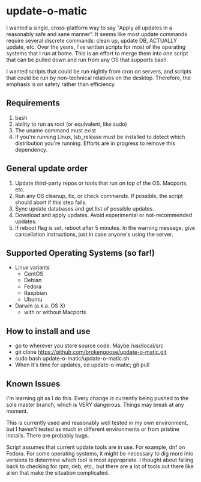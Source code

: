 # update-o-matic

I wanted a single, cross-platform way to say "Apply all updates in a reasonably
safe and sane manner".  It seems like most update commands require several
discrete commands: clean up, update DB, ACTUALLY update, etc.
Over the years, I've written scripts for most of the
operating systems that I run at home. This is an effort to merge them into
one script that can be pulled down and run from any OS that supports bash.

I wanted scripts that could be run nightly from cron on servers, and scripts
that could be run by non-technical relatives on the desktop. Therefore, the
emphasis is on safety rather than efficiency.

## Requirements
1. bash
2. ability to run as root (or equivalent, like sudo)
3. The uname command must exist
4. If you're running Linux, lsb_release must be installed to detect which
   distribution you're running. Efforts are in progress to remove this
   dependency.

## General update order
1. Update third-party repos or tools that run on top of the OS. Macports, etc.
2. Run any OS cleanup, fix, or check commands. If possible, the script should
   abort if this step fails.
3. Sync update databases and get list of possible updates.
4. Download and apply updates. Avoid experimental or not-recommended updates.
5. If reboot flag is set, reboot after 5 minutes. In the warning message,
   give cancellation instructions, just in case anyone's using the server.

## Supported Operating Systems (so far!)
* Linux variants
  * CentOS
  * Debian
  * Fedora
  * Raspbian
  * Ubuntu
* Darwin (a.k.a. OS X)
  * with or without Macports

## How to install and use
* go to wherever you store source code. Maybe /usr/local/src
* git clone https://github.com/brokengoose/update-o-matic.git
* sudo bash update-o-matic/update-o-matic.sh
* When it's time for updates, cd update-o-matic; git pull

## Known Issues

I'm learning git as I do this. Every change is currently being pushed to the
sole master branch, which is VERY dangerous. Things may break at any moment.

This is currently used and reasonably well tested in my own environment, but
I haven't tested as much in different environments or from pristine installs.
There are probably bugs.

Script assumes that current update tools are in use. For example, dnf on Fedora.
For some operating systems, it might be necessary to dig more into versions
to determine which tool is most appropriate. I thought about falling back to
checking for rpm, deb, etc., but there are a lot of tools out there like alien
that make the situation complicated.


